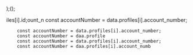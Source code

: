 );();
                        
iles[i].id;ount_n
        const accountNumber = data.profiles[i].account_number;

        const accountNumber = data.profiles[i].account_number;
        const accountNumber = daa.profile
        const accountNumber = data.profiles[i].account_number;
        const accountNumber = daa.profiles[i].account_numb
